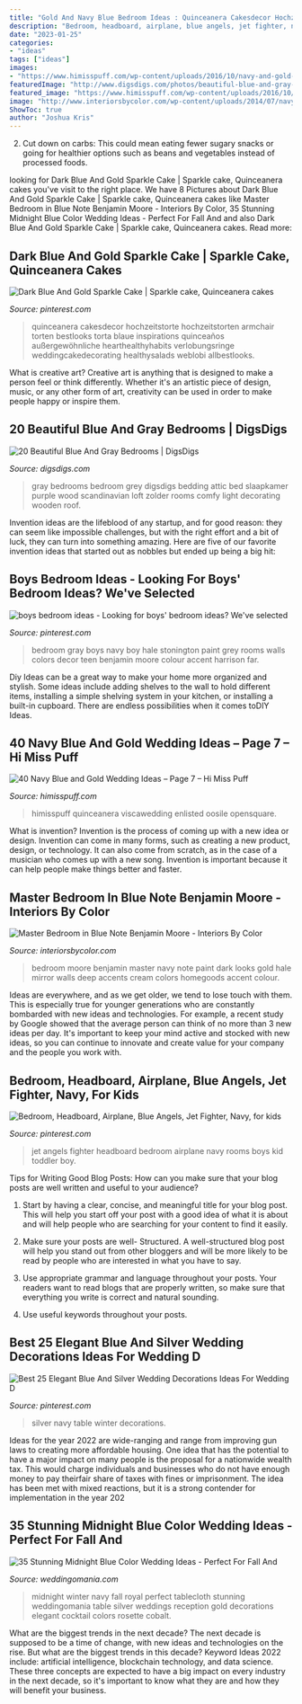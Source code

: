 ```yaml
---
title: "Gold And Navy Blue Bedroom Ideas : Quinceanera Cakesdecor Hochzeitstorte Hochzeitstorten Armchair Torten Bestlooks Torta Blaue Inspirations Quinceaños Außergewöhnliche Hearthealthyhabits Verlobungsringe Weddingcakedecorating Healthysalads Weblobi Allbestlooks"
description: "Bedroom, headboard, airplane, blue angels, jet fighter, navy, for kids"
date: "2023-01-25"
categories:
- "ideas"
tags: ["ideas"]
images:
- "https://www.himisspuff.com/wp-content/uploads/2016/10/navy-and-gold-winter-wedding-table-number.jpg"
featuredImage: "http://www.digsdigs.com/photos/beautiful-blue-and-gray-bedrooms-7.jpg"
featured_image: "https://www.himisspuff.com/wp-content/uploads/2016/10/navy-and-gold-winter-wedding-table-number.jpg"
image: "http://www.interiorsbycolor.com/wp-content/uploads/2014/07/navy-blue-wall.jpg"
ShowToc: true
author: "Joshua Kris"
---
```



2. Cut down on carbs: This could mean eating fewer sugary snacks or going for healthier options such as beans and vegetables instead of processed foods.

	

		
looking for Dark Blue And Gold Sparkle Cake | Sparkle cake, Quinceanera cakes you've visit to the right place. We have 8 Pictures about Dark Blue And Gold Sparkle Cake | Sparkle cake, Quinceanera cakes like Master Bedroom in Blue Note Benjamin Moore - Interiors By Color, 35 Stunning Midnight Blue Color Wedding Ideas - Perfect For Fall And and also Dark Blue And Gold Sparkle Cake | Sparkle cake, Quinceanera cakes. Read more:
		
    
## Dark Blue And Gold Sparkle Cake | Sparkle Cake, Quinceanera Cakes

<img loading=lazy src="https://i.pinimg.com/736x/43/df/a3/43dfa3253c7f8e2a52790df7ea740c09.jpg" onerror="this.onerror=null;this.src='https://tse4.mm.bing.net/th?id=OIP.vWcVyNIIMA4Co1QnPbLZswHaLG&amp;pid=15.1';" alt="Dark Blue And Gold Sparkle Cake | Sparkle cake, Quinceanera cakes">

_Source: pinterest.com_

>quinceanera cakesdecor hochzeitstorte hochzeitstorten armchair torten bestlooks torta blaue inspirations quinceaños außergewöhnliche hearthealthyhabits verlobungsringe weddingcakedecorating healthysalads weblobi allbestlooks. 

	

What is creative art?
Creative art is anything that is designed to make a person feel or think differently. Whether it's an artistic piece of design, music, or any other form of art, creativity can be used in order to make people happy or inspire them.

    
## 20 Beautiful Blue And Gray Bedrooms | DigsDigs

<img loading=lazy src="http://www.digsdigs.com/photos/beautiful-blue-and-gray-bedrooms-7.jpg" onerror="this.onerror=null;this.src='https://tse2.mm.bing.net/th?id=OIP.AM2cX6RuX7B1xcVPPMRckAHaJ4&amp;pid=15.1';" alt="20 Beautiful Blue And Gray Bedrooms | DigsDigs">

_Source: digsdigs.com_

>gray bedrooms bedroom grey digsdigs bedding attic bed slaapkamer purple wood scandinavian loft zolder rooms comfy light decorating wooden roof. 

	

Invention ideas are the lifeblood of any startup, and for good reason: they can seem like impossible challenges, but with the right effort and a bit of luck, they can turn into something amazing. Here are five of our favorite invention ideas that started out as nobbles but ended up being a big hit:

    
## Boys Bedroom Ideas - Looking For Boys&#039; Bedroom Ideas? We&#039;ve Selected

<img loading=lazy src="https://i.pinimg.com/736x/b2/57/67/b257678b8a8492efb420b1561b8c25f5--gray-boys-rooms-gray-living-rooms.jpg" onerror="this.onerror=null;this.src='https://tse2.mm.bing.net/th?id=OIP.t3wIb2SRN3arwPi4R5sd4wHaLE&amp;pid=15.1';" alt="boys bedroom ideas - Looking for boys&#039; bedroom ideas? We&#039;ve selected">

_Source: pinterest.com_

>bedroom gray boys navy boy hale stonington paint grey rooms walls colors decor teen benjamin moore colour accent harrison far. 

	

Diy Ideas can be a great way to make your home more organized and stylish. Some ideas include adding shelves to the wall to hold different items, installing a simple shelving system in your kitchen, or installing a built-in cupboard. There are endless possibilities when it comes toDIY Ideas.

    
## 40 Navy Blue And Gold Wedding Ideas – Page 7 – Hi Miss Puff

<img loading=lazy src="https://www.himisspuff.com/wp-content/uploads/2016/10/navy-and-gold-winter-wedding-table-number.jpg" onerror="this.onerror=null;this.src='https://tse3.mm.bing.net/th?id=OIP.LwfmevYLUJziCVPtxE2DPQHaLF&amp;pid=15.1';" alt="40 Navy Blue and Gold Wedding Ideas – Page 7 – Hi Miss Puff">

_Source: himisspuff.com_

>himisspuff quinceanera viscawedding enlisted oosile opensquare. 

	

What is invention?
Invention is the process of coming up with a new idea or design. Invention can come in many forms, such as creating a new product, design, or technology. It can also come from scratch, as in the case of a musician who comes up with a new song. Invention is important because it can help people make things better and faster.

    
## Master Bedroom In Blue Note Benjamin Moore - Interiors By Color

<img loading=lazy src="http://www.interiorsbycolor.com/wp-content/uploads/2014/07/navy-blue-wall.jpg" onerror="this.onerror=null;this.src='https://tse2.mm.bing.net/th?id=OIP.Fq2gV-GZ8Agra8eQaRfIlgAAAA&amp;pid=15.1';" alt="Master Bedroom in Blue Note Benjamin Moore - Interiors By Color">

_Source: interiorsbycolor.com_

>bedroom moore benjamin master navy note paint dark looks gold hale mirror walls deep accents cream colors homegoods accent colour. 

	

Ideas are everywhere, and as we get older, we tend to lose touch with them. This is especially true for younger generations who are constantly bombarded with new ideas and technologies. For example, a recent study by Google showed that the average person can think of no more than 3 new ideas per day. It's important to keep your mind active and stocked with new ideas, so you can continue to innovate and create value for your company and the people you work with.

    
## Bedroom, Headboard, Airplane, Blue Angels, Jet Fighter, Navy, For Kids

<img loading=lazy src="https://i.pinimg.com/736x/60/89/f2/6089f20863fcda2c91e680fd9820cb87--blue-angels-kid-rooms.jpg" onerror="this.onerror=null;this.src='https://tse2.mm.bing.net/th?id=OIP.wbRdYujXV_fPFeHvTpkCLADYEg&amp;pid=15.1';" alt="Bedroom, Headboard, Airplane, Blue Angels, Jet Fighter, Navy, for kids">

_Source: pinterest.com_

>jet angels fighter headboard bedroom airplane navy rooms boys kid toddler boy. 

	

Tips for Writing Good Blog Posts: How can you make sure that your blog posts are well written and useful to your audience?
1. Start by having a clear, concise, and meaningful title for your blog post. This will help you start off your post with a good idea of what it is about and will help people who are searching for your content to find it easily.
2. Make sure your posts are well- Structured. A well-structured blog post will help you stand out from other bloggers and will be more likely to be read by people who are interested in what you have to say.

3. Use appropriate grammar and language throughout your posts. Your readers want to read blogs that are properly written, so make sure that everything you write is correct and natural sounding.

4. Use useful keywords throughout your posts.

    
## Best 25 Elegant Blue And Silver Wedding Decorations Ideas For Wedding D

<img loading=lazy src="https://i.pinimg.com/736x/89/44/e5/8944e54a26ddda82bef00196900e885f.jpg" onerror="this.onerror=null;this.src='https://tse2.mm.bing.net/th?id=OIP.ZfWqxKAKattU5NFwNJdxSQHaLI&amp;pid=15.1';" alt="Best 25 Elegant Blue And Silver Wedding Decorations Ideas For Wedding D">

_Source: pinterest.com_

>silver navy table winter decorations. 

	

Ideas for the year 2022 are wide-ranging and range from improving gun laws to creating more affordable housing. One idea that has the potential to have a major impact on many people is the proposal for a nationwide wealth tax. This would charge individuals and businesses who do not have enough money to pay theirfair share of taxes with fines or imprisonment. The idea has been met with mixed reactions, but it is a strong contender for implementation in the year 202
    
## 35 Stunning Midnight Blue Color Wedding Ideas - Perfect For Fall And

<img loading=lazy src="http://i.weddingomania.com/35-stunning-midnight-blue-color-wedding-ideas-perfect-for-fall-and-winter-8-500x750.jpg" onerror="this.onerror=null;this.src='https://tse3.mm.bing.net/th?id=OIP.C119YJb5QHaYgcT73hqZUgHaLH&amp;pid=15.1';" alt="35 Stunning Midnight Blue Color Wedding Ideas - Perfect For Fall And">

_Source: weddingomania.com_

>midnight winter navy fall royal perfect tablecloth stunning weddingomania table silver weddings reception gold decorations elegant cocktail colors rosette cobalt. 

	

What are the biggest trends in the next decade?
The next decade is supposed to be a time of change, with new ideas and technologies on the rise. But what are the biggest trends in this decade? Keyword Ideas 2022 include: artificial intelligence, blockchain technology, and data science. These three concepts are expected to have a big impact on every industry in the next decade, so it's important to know what they are and how they will benefit your business.

